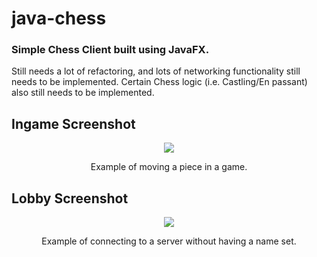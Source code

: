 # java-chess

### Simple Chess Client built using JavaFX.
Still needs a lot of refactoring, and lots of networking functionality still needs to be implemented. Certain Chess logic (i.e. Castling/En passant) also still needs to be implemented.

## Ingame Screenshot
  <p align="center">
      <img src="https://github.com/rossw01/java-chess/assets/56947241/107dc17b-28b3-4bcc-9ffb-af52ebf0dfe3" />
  </p>
  <p align="center">
    Example of moving a piece in a game.
  </p>

## Lobby Screenshot
  <p align="center">
      <img src="https://github.com/rossw01/java-chess/assets/56947241/12723399-882f-425b-8ade-098ddb9c4ab5" />
  </p>
  <p align="center">
    Example of connecting to a server without having a name set.
  </p>
